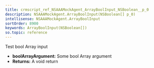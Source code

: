 ```yaml
---
title: crmscript_ref_NSAAAMockAgent_ArrayBoolInput_NSBoolean__p_0
description: NSAAAMockAgent.ArrayBoolInput(NSBoolean[] p_0)
intellisense: NSAAAMockAgent.ArrayBoolInput
sortOrder: 8900
keywords: ArrayBoolInput(NSBoolean[])
so.topic: reference
---
```



Test bool Array input



* **boolArrayArgument:** Some bool Array argument
* **Returns:** A void return


